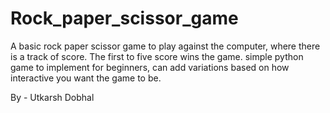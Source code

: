 # Rock_paper_scissor_game
A basic rock paper scissor game to play against the computer, where there is a track of score. The first to five score wins the game.
simple python game to implement for beginners, can add variations based on how interactive you want the game to be.


By - Utkarsh Dobhal
